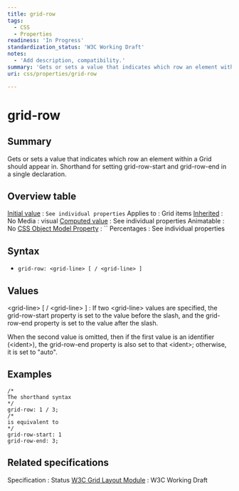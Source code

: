 ```yaml
---
title: grid-row
tags:
  - CSS
  - Properties
readiness: 'In Progress'
standardization_status: 'W3C Working Draft'
notes:
  - 'Add description, compatibility.'
summary: 'Gets or sets a value that indicates which row an element within a Grid should appear in.  Shorthand for setting grid-row-start and grid-row-end in a single declaration.'
uri: css/properties/grid-row

---
```

# grid-row

## Summary

Gets or sets a value that indicates which row an element within a Grid should appear in. Shorthand for setting grid-row-start and grid-row-end in a single declaration.

## Overview table

[Initial value](/css/concepts/initial_value)
:   `See individual properties`
Applies to
:   Grid items
[Inherited](/css/concepts/inherited)
:   No
Media
:   visual
[Computed value](/css/concepts/computed_value)
:   See individual properties
Animatable
:   No
[CSS Object Model Property](/css/concepts/cssom)
:   ``
Percentages
:   See individual properties

## Syntax

-   `grid-row: <grid-line> [ / <grid-line> ]`

## Values

\<grid-line\> [ / \<grid-line\> ]
:   If two \<grid-line\> values are specified, the grid-row-start property is set to the value before the slash, and the grid-row-end property is set to the value after the slash.

When the second value is omitted, then if the first value is an identifier (\<ident\>), the grid-row-end property is also set to that \<ident\>; otherwise, it is set to "auto".

## Examples

``` {.css}
/*
The shorthand syntax
*/
grid-row: 1 / 3;
/*
is equivalent to
*/
grid-row-start: 1
grid-row-end: 3;
```

## Related specifications

Specification
:   Status
[W3C Grid Layout Module](http://www.w3.org/TR/css3-grid-layout)
:   W3C Working Draft

